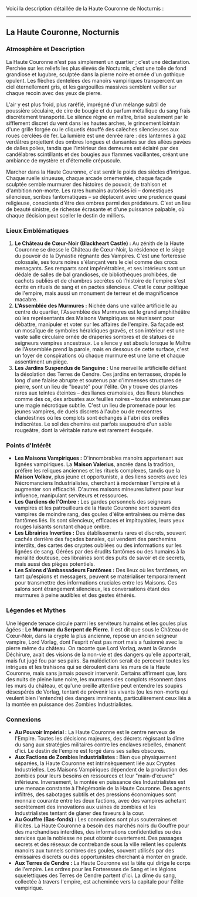 Voici la description détaillée de la Haute Couronne de Nocturnis :

---

## La Haute Couronne, Nocturnis

### Atmosphère et Description

La Haute Couronne n'est pas simplement un quartier ; c'est une déclaration. Perchée sur les reliefs les plus élevés de Nocturnis, c'est une toile de fond grandiose et lugubre, sculptée dans la pierre noire et ornée d'un gothique opulent. Les flèches dentelées des manoirs vampiriques transpercent un ciel éternellement gris, et les gargouilles massives semblent veiller sur chaque recoin avec des yeux de pierre.

L'air y est plus froid, plus raréfié, imprégné d'un mélange subtil de poussière séculaire, de cire de bougie et du parfum métallique du sang frais discrètement transporté. Le silence règne en maître, brisé seulement par le sifflement discret du vent dans les hautes arches, le grincement lointain d'une grille forgée ou le cliquetis étouffé des calèches silencieuses aux roues cerclées de fer. La lumière est une denrée rare : des lanternes à gaz verdâtres projettent des ombres longues et dansantes sur des allées pavées de dalles polies, tandis que l'intérieur des demeures est éclairé par des candélabres scintillants et des bougies aux flammes vacillantes, créant une ambiance de mystère et d'éternelle crépuscule.

Marcher dans la Haute Couronne, c'est sentir le poids des siècles d'intrigue. Chaque ruelle sinueuse, chaque arcade ornementée, chaque façade sculptée semble murmurer des histoires de pouvoir, de trahison et d'ambition non-morte. Les rares humains autorisés ici – domestiques silencieux, scribes fantomatiques – se déplacent avec une prudence quasi religieuse, conscients d'être des ombres parmi des prédateurs. C'est un lieu de beauté sinistre, de richesse écrasante et d'une puissance palpable, où chaque décision peut sceller le destin de milliers.

### Lieux Emblématiques

1.  **Le Château de Cœur-Noir (Blackheart Castle) :** Au zénith de la Haute Couronne se dresse le Château de Cœur-Noir, la résidence et le siège du pouvoir de la Dynastie régnante des Vampires. C'est une forteresse colossale, ses tours noires s'élançant vers le ciel comme des crocs menaçants. Ses remparts sont impénétrables, et ses intérieurs sont un dédale de salles de bal grandioses, de bibliothèques prohibées, de cachots oubliés et de chambres secrètes où l'histoire de l'empire s'est écrite en rituels de sang et en pactes silencieux. C'est le cœur politique de l'empire, mais aussi un monument de terreur et de magnificence macabre.
2.  **L'Assemblée des Murmures :** Nichée dans une vallée artificielle au centre du quartier, l'Assemblée des Murmures est le grand amphithéâtre où les représentants des Maisons Vampiriques se réunissent pour débattre, manipuler et voter sur les affaires de l'empire. Sa façade est un mosaïque de symboles héraldiques gravés, et son intérieur est une vaste salle circulaire ornée de draperies sombres et de statues de seigneurs vampires ancestraux. Le silence y est absolu lorsque le Maître de l'Assemblée prend la parole, mais en dessous de cette surface, c'est un foyer de conspirations où chaque murmure est une lame et chaque assentiment un piège.
3.  **Les Jardins Suspendus de Sanguine :** Une merveille artificielle défiant la désolation des Terres de Cendre. Ces jardins en terrasses, drapés le long d'une falaise abrupte et soutenus par d'immenses structures de pierre, sont un lieu de "beauté" pour l'élite. On y trouve des plantes rares aux teintes éteintes – des lianes cramoisies, des fleurs blanches comme des os, des arbustes aux feuilles noires – toutes entretenues par une magie nécrotique subtile. C'est un lieu de promenade pour les jeunes vampires, de duels discrets à l'aube ou de rencontres clandestines où les complots sont échangés à l'abri des oreilles indiscrètes. Le sol des chemins est parfois saupoudré d'un sable rougeâtre, dont la véritable nature est rarement évoquée.

### Points d'Intérêt

*   **Les Maisons Vampiriques :** D'innombrables manoirs appartenant aux lignées vampiriques. La **Maison Valerius**, ancrée dans la tradition, préfère les reliques anciennes et les rituels complexes, tandis que la **Maison Volkov**, plus jeune et opportuniste, a des liens secrets avec les Nécromanciens Industrialistes, cherchant à moderniser l'empire et à augmenter son efficacité. D'autres maisons mineures luttent pour leur influence, manipulant serviteurs et ressources.
*   **Les Gardiens de l'Ombre :** Les gardes personnels des seigneurs vampires et les patrouilleurs de la Haute Couronne sont souvent des vampires de moindre rang, des goules d'élite entraînées ou même des fantômes liés. Ils sont silencieux, efficaces et impitoyables, leurs yeux rouges luisants scrutant chaque ombre.
*   **Les Librairies Inverties :** Des établissements rares et discrets, souvent cachés derrière des façades banales, qui vendent des parchemins interdits, des cartes des cryptes oubliées ou des informations sur les lignées de sang. Gérées par des érudits fantômes ou des humains à la moralité douteuse, ces librairies sont des puits de savoir et de secrets, mais aussi des pièges potentiels.
*   **Les Salons d'Ambassadeurs Fantômes :** Des lieux où les fantômes, en tant qu'espions et messagers, peuvent se matérialiser temporairement pour transmettre des informations cruciales entre les Maisons. Ces salons sont étrangement silencieux, les conversations étant des murmures à peine audibles et des gestes éthérés.

### Légendes et Mythes

Une légende tenace circule parmi les serviteurs humains et les goules plus âgées : **Le Murmure du Serpent de Pierre.** Il est dit que sous le Château de Cœur-Noir, dans la crypte la plus ancienne, repose un ancien seigneur vampire, Lord Vorlag, dont l'esprit n'est pas mort mais a fusionné avec la pierre même du château. On raconte que Lord Vorlag, avant la Grande Déchirure, avait des visions de la non-vie et des dangers qu'elle apporterait, mais fut jugé fou par ses pairs. Sa malédiction serait de percevoir toutes les intrigues et les trahisons qui se déroulent dans les murs de la Haute Couronne, mais sans jamais pouvoir intervenir. Certains affirment que, lors des nuits de pleine lune noire, les murmures des complots résonnent dans les murs du château, et qu'une oreille attentive peut entendre les soupirs désespérés de Vorlag, tentant de prévenir les vivants (ou les non-morts qui veulent bien l'entendre) des dangers imminents, particulièrement ceux liés à la montée en puissance des Zombies Industrialistes.

### Connexions

*   **Au Pouvoir Impérial :** La Haute Couronne est le centre nerveux de l'Empire. Toutes les décisions majeures, des décrets régissant la dîme du sang aux stratégies militaires contre les enclaves rebelles, émanent d'ici. Le destin de l'empire est forgé dans ses salles obscures.
*   **Aux Factions de Zombies Industrialistes :** Bien que physiquement séparées, la Haute Couronne est intrinsèquement liée aux Cryptes Industrielles. Les Maisons Vampiriques dépendent de la production des zombies pour leurs besoins en ressources et leur "main-d'œuvre" inférieure. Inversement, la montée en puissance des Industrialistes est une menace constante à l'hégémonie de la Haute Couronne. Des agents infiltrés, des sabotages subtils et des pressions économiques sont monnaie courante entre les deux factions, avec des vampires achetant secrètement des innovations aux usines de zombies et les Industrialistes tentant de glaner des faveurs à la cour.
*   **Au Gouffre (Bas-fonds) :** Les connexions sont plus souterraines et illicites. La Haute Couronne a besoin des marchés noirs du Gouffre pour des marchandises interdites, des informations confidentielles ou des services que la noblesse ne peut obtenir ouvertement. Des passages secrets et des réseaux de contrebande sous la ville relient les opulents manoirs aux tunnels sombres des goules, souvent utilisés par des émissaires discrets ou des opportunistes cherchant à monter en grade.
*   **Aux Terres de Cendre :** La Haute Couronne est la tête qui dirige le corps de l'empire. Les ordres pour les Forteresses de Sang et les légions squelettiques des Terres de Cendre partent d'ici. La dîme du sang, collectée à travers l'empire, est acheminée vers la capitale pour l'élite vampirique.